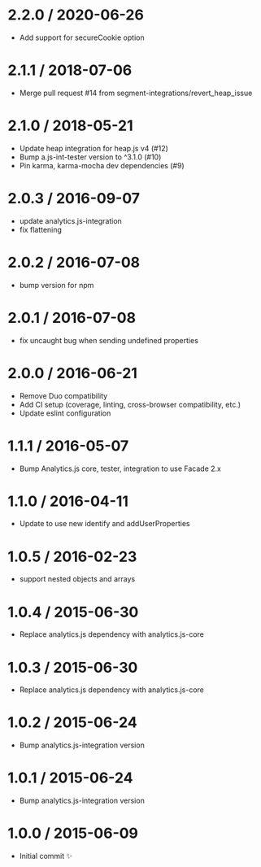 
2.2.0 / 2020-06-26
==================

  * Add support for secureCookie option

2.1.1 / 2018-07-06
==================

  * Merge pull request #14 from segment-integrations/revert_heap_issue

2.1.0 / 2018-05-21
==================

  * Update heap integration for heap.js v4 (#12)
  * Bump a.js-int-tester version to ^3.1.0 (#10)
  * Pin karma, karma-mocha dev dependencies (#9)

2.0.3 / 2016-09-07
==================

  * update analytics.js-integration
  * fix flattening

2.0.2 / 2016-07-08
==================

  * bump version for npm

2.0.1 / 2016-07-08
==================

  * fix uncaught bug when sending undefined properties

2.0.0 / 2016-06-21
==================

  * Remove Duo compatibility
  * Add CI setup (coverage, linting, cross-browser compatibility, etc.)
  * Update eslint configuration

1.1.1 / 2016-05-07
==================

  * Bump Analytics.js core, tester, integration to use Facade 2.x

1.1.0 / 2016-04-11
==================

  * Update to use new identify and addUserProperties

1.0.5 / 2016-02-23
==================

  * support nested objects and arrays

1.0.4 / 2015-06-30
==================

  * Replace analytics.js dependency with analytics.js-core

1.0.3 / 2015-06-30
==================

  * Replace analytics.js dependency with analytics.js-core

1.0.2 / 2015-06-24
==================

  * Bump analytics.js-integration version

1.0.1 / 2015-06-24
==================

  * Bump analytics.js-integration version

1.0.0 / 2015-06-09
==================

  * Initial commit :sparkles:

